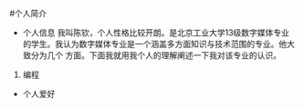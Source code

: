 #个人简介
* 个人信息
我叫陈钦，个人性格比较开朗。是北京工业大学13级数字媒体专业的学生。我认为数字媒体专业是一个涵盖多方面知识与技术范围的专业。他大致分为几个
方面。下面我就用我个人的理解阐述一下我对该专业的认识。
1. 编程
* 个人爱好
